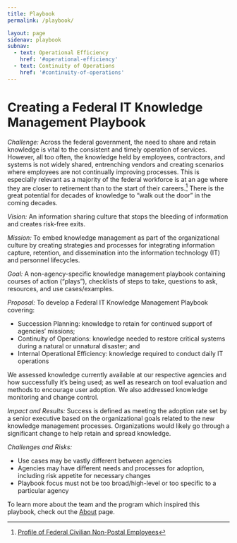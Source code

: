 ```yaml
---
title: Playbook
permalink: /playbook/

layout: page
sidenav: playbook
subnav:
  - text: Operational Efficiency
    href: '#operational-efficiency'
  - text: Continuity of Operations
    href: '#continuity-of-operations'
---
```


# Creating a Federal IT Knowledge Management Playbook
*Challenge:* Across the federal government, the need to share and retain knowledge is vital to the consistent and timely operation of services. However, all too often, the knowledge held by employees, contractors, and systems is not widely shared, entrenching vendors and creating scenarios where employees are not continually improving processes. This is especially relevant as a majority of the federal workforce is at an age where they are closer to retirement than to the start of their careers.[^1] There is the great potential for decades of knowledge to “walk out the door” in the coming decades.

*Vision:* An information sharing culture that stops the bleeding of information and creates risk-free exits.

*Mission:* To embed knowledge management as part of the organizational culture by creating strategies and processes for integrating information capture, retention, and dissemination into the information technology (IT) and personnel lifecycles.

*Goal:* A non-agency-specific knowledge management playbook containing courses of action (“plays”), checklists of steps to take, questions to ask, resources, and use cases/examples.

*Proposal:* To develop a Federal IT Knowledge Management Playbook covering:
* Succession Planning: knowledge to retain for continued support of agencies’ missions;
* Continuity of Operations: knowledge needed to restore critical systems during a natural or unnatural disaster; and
* Internal Operational Efficiency: knowledge required to conduct daily IT operations

We assessed knowledge currently available at our respective agencies and how successfully it’s being used; as well as research on tool evaluation and methods to encourage user adoption. We also addressed knowledge monitoring and change control.

*Impact and Results:* Success is defined as meeting the adoption rate set by a senior executive based on the organizational goals related to the new knowledge management processes. Organizations would likely go through a significant change to help retain and spread knowledge.

*Challenges and Risks:*
* Use cases may be vastly different between agencies
* Agencies may have different needs and processes for adoption, including risk appetite for necessary changes
* Playbook focus must not be too broad/high-level or too specific to a particular agency

To learn more about the team and the program which inspired this playbook, check out the [About](/about) page. 

[^1]: <a class="usa-external_link" href="https://www.opm.gov/policy-data-oversight/data-analysis-documentation/federal-employment-reports/reports-publications/profile-of-federal-civilian-non-postal-employees/">Profile of Federal Civilian Non-Postal Employees</a>
